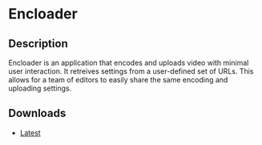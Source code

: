 # Encloader

## Description

Encloader is an application that encodes and uploads video with minimal user
interaction.  It retreives settings from a user-defined set of URLs.  This 
allows for a team of editors to easily share the same encoding and uploading
settings.

## Downloads

* [Latest](http://api.appcelerator.net/p/pages/app_page?token=h4sjKZn5)
